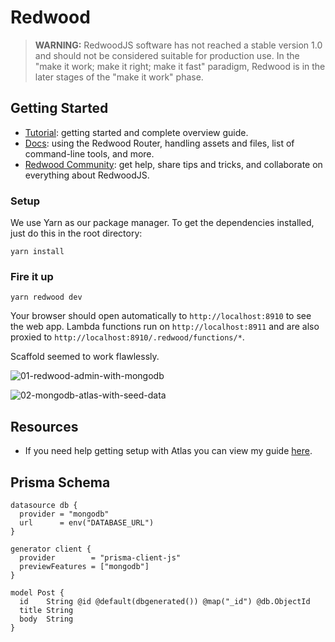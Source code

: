 # Redwood

> **WARNING:** RedwoodJS software has not reached a stable version 1.0 and should not be considered suitable for production use. In the "make it work; make it right; make it fast" paradigm, Redwood is in the later stages of the "make it work" phase.

## Getting Started
- [Tutorial](https://redwoodjs.com/tutorial/welcome-to-redwood): getting started and complete overview guide.
- [Docs](https://redwoodjs.com/docs/introduction): using the Redwood Router, handling assets and files, list of command-line tools, and more.
- [Redwood Community](https://community.redwoodjs.com): get help, share tips and tricks, and collaborate on everything about RedwoodJS.

### Setup

We use Yarn as our package manager. To get the dependencies installed, just do this in the root directory:

```terminal
yarn install
```

### Fire it up

```terminal
yarn redwood dev
```

Your browser should open automatically to `http://localhost:8910` to see the web app. Lambda functions run on `http://localhost:8911` and are also proxied to `http://localhost:8910/.redwood/functions/*`. 

Scaffold seemed to work flawlessly.

![01-redwood-admin-with-mongodb](https://dev-to-uploads.s3.amazonaws.com/uploads/articles/yxfxm54a7n17dezag4pw.png)

![02-mongodb-atlas-with-seed-data](https://dev-to-uploads.s3.amazonaws.com/uploads/articles/gf772mp6umqgrb71f5r2.png)

## Resources

* If you need help getting setup with Atlas you can view my guide [here](https://dev.to/ajcwebdev/can-i-use-mongodb-with-prisma-yet-50go).

## Prisma Schema

```prisma
datasource db {
  provider = "mongodb"
  url      = env("DATABASE_URL")
}

generator client {
  provider        = "prisma-client-js"
  previewFeatures = ["mongodb"]
}

model Post {
  id    String @id @default(dbgenerated()) @map("_id") @db.ObjectId
  title String
  body  String
}
```
